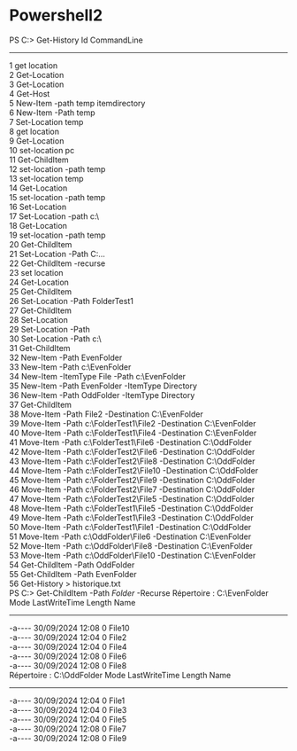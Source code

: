 # Powershell2
PS C:\> Get-History
 Id CommandLine                                                                                                           
 -- -----------                                                                                                           
  1 get location                                                                                                          
  2 Get-Location                                                                                                          
  3 Get-Location                                                                                                          
  4 Get-Host                                                                                                              
  5 New-Item -path temp itemdirectory                                                                                     
  6 New-Item -Path temp                                                                                                   
  7 Set-Location temp                                                                                                     
  8 get location                                                                                                          
  9 Get-Location                                                                                                          
 10 set-location pc                                                                                                       
 11 Get-ChildItem                                                                                                         
 12 set-location -path temp                                                                                               
 13 set-location temp                                                                                                     
 14 Get-Location                                                                                                          
 15 set-location -path temp                                                                                               
 16 Set-Location                                                                                                          
 17 Set-Location -path c:\                                                                                                
 18 Get-Location                                                                                                          
 19 set-location -path temp                                                                                               
 20 Get-ChildItem                                                                                                         
 21 Set-Location -Path C:\...                                                                                             
 22 Get-ChildItem -recurse                                                                                                
 23 set location                                                                                                          
 24 Get-Location                                                                                                          
 25 Get-ChildItem                                                                                                         
 26 Set-Location -Path FolderTest1                                                                                        
 27 Get-ChildItem                                                                                                         
 28 Set-Location                                                                                                          
 29 Set-Location -Path                                                                                                    
 30 Set-Location -Path c:\                                                                                                
 31 Get-ChildItem                                                                                                         
 32 New-Item -Path EvenFolder                                                                                             
 33 New-Item -Path c:\EvenFolder                                                                                          
 34 New-Item -ItemType File -Path c:\EvenFolder                                                                           
 35 New-Item -Path EvenFolder -ItemType Directory                                                                         
 36 New-Item -Path OddFolder -ItemType Directory                                                                          
 37 Get-ChildItem                                                                                                         
 38 Move-Item -Path File2 -Destination C:\EvenFolder                                                                      
 39 Move-Item -Path c:\FolderTest1\File2 -Destination C:\EvenFolder                                                       
 40 Move-Item -Path c:\FolderTest1\File4 -Destination C:\EvenFolder                                                       
 41 Move-Item -Path c:\FolderTest1\File6 -Destination C:\OddFolder                                                        
 42 Move-Item -Path c:\FolderTest2\File6 -Destination C:\OddFolder                                                        
 43 Move-Item -Path c:\FolderTest2\File8 -Destination C:\OddFolder                                                        
 44 Move-Item -Path c:\FolderTest2\File10 -Destination C:\OddFolder                                                       
 45 Move-Item -Path c:\FolderTest2\File9 -Destination C:\OddFolder                                                        
 46 Move-Item -Path c:\FolderTest2\File7 -Destination C:\OddFolder                                                        
 47 Move-Item -Path c:\FolderTest2\File5 -Destination C:\OddFolder                                                        
 48 Move-Item -Path c:\FolderTest1\File5 -Destination C:\OddFolder                                                        
 49 Move-Item -Path c:\FolderTest1\File3 -Destination C:\OddFolder                                                        
 50 Move-Item -Path c:\FolderTest1\File1 -Destination C:\OddFolder                                                        
 51 Move-Item -Path c:\OddFolder\File6 -Destination C:\EvenFolder                                                         
 52 Move-Item -Path c:\OddFolder\File8 -Destination C:\EvenFolder                                                         
 53 Move-Item -Path c:\OddFolder\File10 -Destination C:\EvenFolder                                                        
 54 Get-ChildItem -Path OddFolder                                                                                         
 55 Get-ChildItem -Path EvenFolder                                                                                        
 56 Get-History > historique.txt    
 PS C:\> Get-ChildItem -Path *Folder* -Recurse
   Répertoire : C:\EvenFolder
Mode                 LastWriteTime         Length Name                                                                     
----                 -------------         ------ ----                                                                     
-a----        30/09/2024     12:08              0 File10                                                                   
-a----        30/09/2024     12:04              0 File2                                                                    
-a----        30/09/2024     12:04              0 File4                                                                    
-a----        30/09/2024     12:08              0 File6                                                                    
-a----        30/09/2024     12:08              0 File8                                                                    
   Répertoire : C:\OddFolder
Mode                 LastWriteTime         Length Name                                                                     
----                 -------------         ------ ----                                                                     
-a----        30/09/2024     12:04              0 File1                                                                    
-a----        30/09/2024     12:04              0 File3                                                                    
-a----        30/09/2024     12:04              0 File5                                                                    
-a----        30/09/2024     12:08              0 File7                                                                    
-a----        30/09/2024     12:08              0 File9

